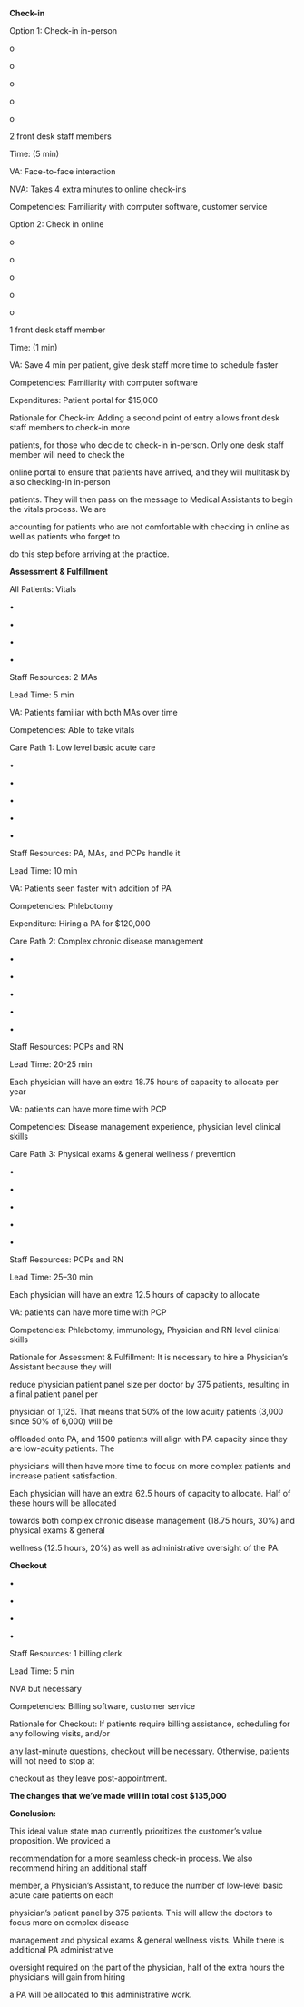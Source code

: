 ﻿<a name="br1"></a> 

**Check-in**

Option 1: Check-in in-person

o

o

o

o

o

2 front desk staff members

Time: (5 min)

VA: Face-to-face interaction

NVA: Takes 4 extra minutes to online check-ins

Competencies: Familiarity with computer software, customer service

Option 2: Check in online

o

o

o

o

o

1 front desk staff member

Time: (1 min)

VA: Save 4 min per patient, give desk staff more time to schedule faster

Competencies: Familiarity with computer software

Expenditures: Patient portal for $15,000

Rationale for Check-in: Adding a second point of entry allows front desk staff members to check-in more

patients, for those who decide to check-in in-person. Only one desk staff member will need to check the

online portal to ensure that patients have arrived, and they will multitask by also checking-in in-person

patients. They will then pass on the message to Medical Assistants to begin the vitals process. We are

accounting for patients who are not comfortable with checking in online as well as patients who forget to

do this step before arriving at the practice.

**Assessment & Fulfillment**

All Patients: Vitals

•

•

•

•

Staff Resources: 2 MAs

Lead Time: 5 min

VA: Patients familiar with both MAs over time

Competencies: Able to take vitals

Care Path 1: Low level basic acute care

•

•

•

•

•

Staff Resources: PA, MAs, and PCPs handle it

Lead Time: 10 min

VA: Patients seen faster with addition of PA

Competencies: Phlebotomy

Expenditure: Hiring a PA for $120,000

Care Path 2: Complex chronic disease management

•

•

•

•

•

Staff Resources: PCPs and RN

Lead Time: 20-25 min

Each physician will have an extra 18.75 hours of capacity to allocate per year

VA: patients can have more time with PCP

Competencies: Disease management experience, physician level clinical skills



<a name="br2"></a> 

Care Path 3: Physical exams & general wellness / prevention

•

•

•

•

•

Staff Resources: PCPs and RN

Lead Time: 25–30 min

Each physician will have an extra 12.5 hours of capacity to allocate

VA: patients can have more time with PCP

Competencies: Phlebotomy, immunology, Physician and RN level clinical skills

Rationale for Assessment & Fulfillment: It is necessary to hire a Physician’s Assistant because they will

reduce physician patient panel size per doctor by 375 patients, resulting in a final patient panel per

physician of 1,125. That means that 50% of the low acuity patients (3,000 since 50% of 6,000) will be

offloaded onto PA, and 1500 patients will align with PA capacity since they are low-acuity patients. The

physicians will then have more time to focus on more complex patients and increase patient satisfaction.

Each physician will have an extra 62.5 hours of capacity to allocate. Half of these hours will be allocated

towards both complex chronic disease management (18.75 hours, 30%) and physical exams & general

wellness (12.5 hours, 20%) as well as administrative oversight of the PA.

**Checkout**

•

•

•

•

Staff Resources: 1 billing clerk

Lead Time: 5 min

NVA but necessary

Competencies: Billing software, customer service

Rationale for Checkout: If patients require billing assistance, scheduling for any following visits, and/or

any last-minute questions, checkout will be necessary. Otherwise, patients will not need to stop at

checkout as they leave post-appointment.

**The changes that we’ve made will in total cost $135,000**

**Conclusion:**

This ideal value state map currently prioritizes the customer’s value proposition. We provided a

recommendation for a more seamless check-in process. We also recommend hiring an additional staff

member, a Physician’s Assistant, to reduce the number of low-level basic acute care patients on each

physician’s patient panel by 375 patients. This will allow the doctors to focus more on complex disease

management and physical exams & general wellness visits. While there is additional PA administrative

oversight required on the part of the physician, half of the extra hours the physicians will gain from hiring

a PA will be allocated to this administrative work.

